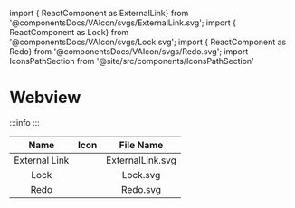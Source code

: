 import { ReactComponent as ExternalLink} from '@componentsDocs/VAIcon/svgs/ExternalLink.svg';
import { ReactComponent as Lock} from '@componentsDocs/VAIcon/svgs/Lock.svg';
import { ReactComponent as Redo} from '@componentsDocs/VAIcon/svgs/Redo.svg';
import IconsPathSection from '@site/src/components/IconsPathSection'

# Webview

:::info
<IconsPathSection />
:::

Name | Icon | File Name 
:---: | :---: | :---: 
External Link | <ExternalLink className="icons"/> | ExternalLink.svg 
Lock | <Lock  className="icons"/> | Lock.svg 
Redo | <Redo  className="icons"/> | Redo.svg 
